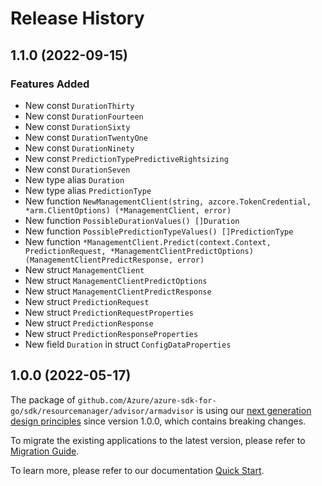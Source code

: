 # Release History

## 1.1.0 (2022-09-15)
### Features Added

- New const `DurationThirty`
- New const `DurationFourteen`
- New const `DurationSixty`
- New const `DurationTwentyOne`
- New const `DurationNinety`
- New const `PredictionTypePredictiveRightsizing`
- New const `DurationSeven`
- New type alias `Duration`
- New type alias `PredictionType`
- New function `NewManagementClient(string, azcore.TokenCredential, *arm.ClientOptions) (*ManagementClient, error)`
- New function `PossibleDurationValues() []Duration`
- New function `PossiblePredictionTypeValues() []PredictionType`
- New function `*ManagementClient.Predict(context.Context, PredictionRequest, *ManagementClientPredictOptions) (ManagementClientPredictResponse, error)`
- New struct `ManagementClient`
- New struct `ManagementClientPredictOptions`
- New struct `ManagementClientPredictResponse`
- New struct `PredictionRequest`
- New struct `PredictionRequestProperties`
- New struct `PredictionResponse`
- New struct `PredictionResponseProperties`
- New field `Duration` in struct `ConfigDataProperties`


## 1.0.0 (2022-05-17)

The package of `github.com/Azure/azure-sdk-for-go/sdk/resourcemanager/advisor/armadvisor` is using our [next generation design principles](https://azure.github.io/azure-sdk/general_introduction.html) since version 1.0.0, which contains breaking changes.

To migrate the existing applications to the latest version, please refer to [Migration Guide](https://aka.ms/azsdk/go/mgmt/migration).

To learn more, please refer to our documentation [Quick Start](https://aka.ms/azsdk/go/mgmt).